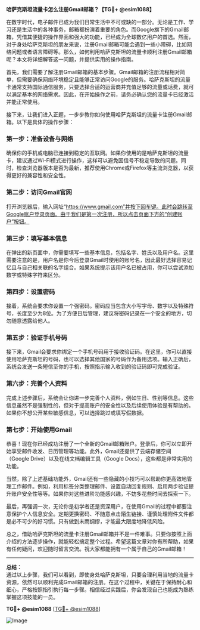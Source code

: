 **哈萨克斯坦流量卡怎么注册Gmail邮箱？【TG💪+ @esim1088】**

在数字时代，电子邮件已成为我们日常生活中不可或缺的一部分。无论是工作、学习还是生活中的各种事务，邮箱都扮演着重要的角色。而Google旗下的Gmail邮箱，凭借其便捷的操作界面和强大的功能，已经成为全球数亿用户的首选。然而，对于身处哈萨克斯坦的朋友来说，注册Gmail邮箱可能会遇到一些小障碍，比如网络问题或者语言障碍等。那么，如何利用哈萨克斯坦的流量卡顺利注册Gmail邮箱呢？本文将详细解答这一问题，并提供实用的操作指南。

首先，我们需要了解注册Gmail邮箱的基本步骤。Gmail邮箱的注册流程相对简单，但需要确保网络环境稳定且能够正常访问Google的服务。哈萨克斯坦的流量卡通常支持国际通信服务，只要选择合适的运营商并充值足够的流量或话费，就可以满足基本的网络需求。因此，在开始操作之前，请务必确认您的流量卡已经激活并能正常使用。

接下来，让我们进入正题，一步步教你如何使用哈萨克斯坦的流量卡注册Gmail邮箱。以下是具体的操作步骤：

### **第一步：准备设备与网络**
确保你的手机或电脑已连接到稳定的互联网。如果你使用的是哈萨克斯坦的流量卡，建议通过Wi-Fi模式进行操作，这样可以避免因信号不稳定导致的问题。同时，检查浏览器版本是否为最新，推荐使用Chrome或Firefox等主流浏览器，以获得更好的兼容性和安全性。

### **第二步：访问Gmail官网**
打开浏览器后，输入网址“https://www.gmail.com”并按下回车键。此时会跳转至Google账户登录页面。由于我们是第一次注册，所以点击页面下方的“创建账户”按钮。

### **第三步：填写基本信息**
在弹出的新页面中，你需要填写一些基本信息，包括名字、姓氏以及用户名。这里需要注意的是，用户名是你今后登录Gmail时使用的账号名，因此最好选择容易记忆且与自己相关联的名字组合。如果系统提示该用户名已被占用，你可以尝试添加数字或特殊字符来区分。

### **第四步：设置密码**
接着，系统会要求你设置一个强密码。密码应当包含大小写字母、数字以及特殊符号，长度至少为8位。为了方便日后管理，建议将密码记录在一个安全的地方，切勿随意透露给他人。

### **第五步：验证手机号码**
接下来，Gmail会要求你绑定一个手机号码用于接收验证码。在这里，你可以直接使用哈萨克斯坦的号码，也可以选择其他国家的号码作为备用选项。输入正确后，系统会发送一条短信至你的手机，按照指示输入收到的验证码即可完成验证。

### **第六步：完善个人资料**
完成上述步骤后，系统会让你进一步完善个人资料，例如生日、性别等信息。这些信息虽然不是强制性的，但对于提高账户的安全性以及后续使用体验是有帮助的。如果你不想公开某些敏感信息，可以选择跳过或填写假数据。

### **第七步：开始使用Gmail**
恭喜！现在你已经成功注册了一个全新的Gmail邮箱账户。登录后，你可以立即开始享受邮件收发、日历管理等功能。此外，Gmail还提供了云端存储空间（Google Drive）以及在线文档编辑工具（Google Docs），这些都是非常实用的功能。

当然，除了上述基础功能外，Gmail还有一些隐藏的小技巧可以帮助你更高效地管理工作邮件。例如，利用标签分类整理邮件、设置自动回复规则、启用两步验证提升账户安全性等等。如果你对这些进阶功能感兴趣，不妨多花些时间去探索一下。

最后，再强调一次，无论你是初学者还是资深用户，在使用Gmail的过程中都要注意保护个人信息安全。定期更换密码、不随意点击陌生链接、谨慎处理附件文件都是必不可少的好习惯。只有做到未雨绸缪，才能最大限度地降低风险。

总之，借助哈萨克斯坦的流量卡注册Gmail邮箱并不是一件难事。只要你按照上面介绍的方法逐步操作，就能轻松搞定整个过程。希望这篇文章对你有所帮助，如果有任何疑问，欢迎随时留言交流。祝大家都能拥有一个属于自己的Gmail邮箱！

---

**总结：**  
通过以上步骤，我们可以看到，即使身处哈萨克斯坦，只要合理利用当地的流量卡资源，依然可以顺利完成Gmail邮箱的注册。在这个过程中，关键在于保持耐心和细心，严格按照指引执行每一步骤。相信经过实践后，你会发现自己也能成为熟练掌握这项技能的一员。

**TG💪+ @esim1088** [[TG💪+ @esim1088](https://t.me/s/esim1088)]

![Image](https://i.postimg.cc/4NQfJmqS/Snipaste-2025-05-13-00-14-12.png)